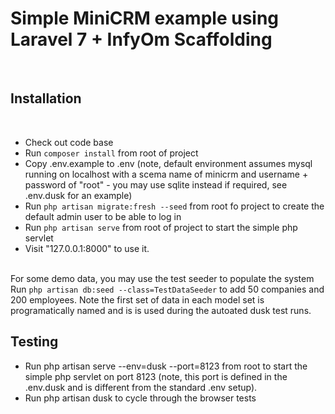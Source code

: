 <h1>Simple MiniCRM example using Laravel 7 + InfyOm Scaffolding</h1>
<br>
<h2>Installation</h2>
<br>
<ul>
<li>Check out code base</li>
<li>Run <code>composer install</code> from root of project</li>
<li>Copy .env.example to .env (note, default environment assumes mysql running on localhost with a scema name of minicrm and username + password of "root" - you may use sqlite instead if required, see .env.dusk for an example)</li>
<li>Run <code>php artisan migrate:fresh --seed</code> from root fo project to create the default admin user to be able to log in</li>
<li>Run <code>php artisan serve</code> from root of project to start the simple php servlet</li>
<li>Visit "127.0.0.1:8000" to use it.</li>
</ul>
<br>
For some demo data, you may use the test seeder to populate the system<br>
Run <code>php artisan db:seed --class=TestDataSeeder</code> to add 50 companies and 200 employees. Note the first set of data in each model set is programatically named and is is used during the autoated dusk test runs.
<br>
<h2>Testing</h2> 
<ul>
<li>Run </code>php artisan serve --env=dusk --port=8123</code> from root to start the simple php servlet on port 8123 (note, this port is defined in the .env.dusk and is different from the standard .env setup).</li>
<li>Run </code>php artisan dusk</code> to cycle through the browser tests</li>
</ul>